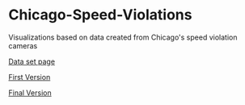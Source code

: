 # Chicago-Speed-Violations
Visualizations based on data created from Chicago's speed violation cameras

[Data set page](https://data.cityofchicago.org/Transportation/Speed-Camera-Violations/hhkd-xvj4)

[First Version](First-Version)

[Final Version](Final-Version)
